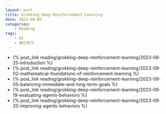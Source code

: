 ```yaml
---
layout: post
title: Grokking Deep Reinforcement Learning
date: 2023-09-05
categories:
    - Reading
tags:
    - AI
    - 强化学习
---
```


- {% post_link reading/grokking-deep-reinforcement-learning/2023-08-25-introduction %}
- {% post_link reading/grokking-deep-reinforcement-learning/2023-09-02-mathematical-foundations-of-reinforcement-learning %}
- {% post_link reading/grokking-deep-reinforcement-learning/2023-09-05-balancing-immediate-and-long-term-goals %}
- {% post_link reading/grokking-deep-reinforcement-learning/2023-09-19-evaluating-agents-behaviors %}
- {% post_link reading/grokking-deep-reinforcement-learning/2023-09-20-improving-agents-behaviors %}
